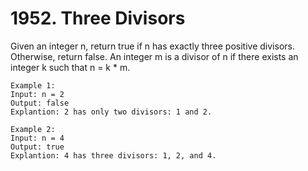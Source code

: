 # 1952. Three Divisors

Given an integer n, return true if n has exactly three positive divisors. Otherwise, return false.
An integer m is a divisor of n if there exists an integer k such that n = k * m.

```
Example 1:
Input: n = 2
Output: false
Explantion: 2 has only two divisors: 1 and 2.

Example 2:
Input: n = 4
Output: true
Explantion: 4 has three divisors: 1, 2, and 4.
```